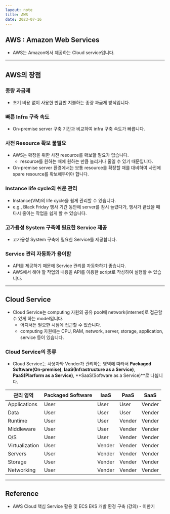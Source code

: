 ```yaml
---
layout: note
title: AWS
date: 2023-07-16
---
```





## AWS : Amazon Web Services

- AWS는 Amazon에서 제공하는 Cloud service입니다.




---




## AWS의 장점


### 종량 과금제

- 초기 비용 없이 사용한 만큼만 지불하는 종량 과금제 방식입니다.


### 빠른 Infra 구축 속도

- On-premise server 구축 기간과 비교하여 infra 구축 속도가 빠릅니다.


### 사전 Resource 확보 불필요

- AWS는 확장을 위한 사전 resource를 확보할 필요가 없습니다.
    - resource를 원하는 때에 원하는 만큼 늘리거나 줄일 수 있기 때문입니다.
- On-premise server 환경에서는 보통 resource를 확장할 때를 대비하여 사전에 spare resource를 확보해두어야 합니다.


### Instance life cycle의 쉬운 관리

- Instance(VM)의 life cycle을 쉽게 관리할 수 있습니다.
- e.g., Black Friday 행사 기간 동안에 server를 잠시 늘렸다가, 행사가 끝났을 때 다시 줄이는 작업을 쉽게 할 수 있습니다.


### 고가용성 System 구축에 필요한 Service 제공

- 고가용성 System 구축에 필요한 Service를 제공합니다.


### Service 관리 자동화가 용이함

- API를 제공하기 때문에 Service 관리를 자동화하기 좋습니다.
- AWS에서 해야 할 작업의 내용을 API를 이용한 script로 작성하여 실행할 수 있습니다.




---




## Cloud Service

- Cloud Service는 computing 자원의 공유 pool에 network(internet)로 접근할 수 있게 하는 model입니다.
    - 어디서든 필요한 시점에 접근할 수 있습니다.
    - computing 자원에는 CPU, RAM, network, server, storage, application, service 등이 있습니다.


### Cloud Service의 종류

- Cloud Service는 사용자와 Vender가 관리하는 영역에 따라서 **Packaged Software(On-premise)**, **IaaS(Infrastructure as a Service)**, **PaaS(Plarform as a Service)**, **SaaS(Software as a Service)**로 나뉩니다.

| 관리 영역 | Packaged Software | IaaS | PaaS | SaaS |
| --- | --- | --- | --- | --- |
| Applications | User | User | User | Vender |
| Data | User | User | User | Vender |
| Runtime | User | User | Vender | Vender |
| Middleware | User | User | Vender | Vender |
| O/S | User | User | Vender | Vender |
| Virtualization | User | Vender | Vender | Vender |
| Servers | User | Vender | Vender | Vender |
| Storage | User | Vender | Vender | Vender |
| Networking | User | Vender | Vender | Vender |




---




## Reference

- AWS Cloud 핵심 Service 활용 및 ECS EKS 개발 환경 구축 (강의) - 이한기
